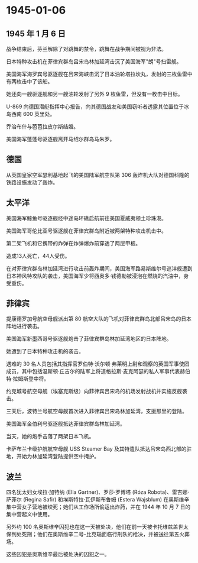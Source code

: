 # 1945-01-06

## 1945 年 1 月 6 日

战争结束后，芬兰解除了对跳舞的禁令，跳舞在战争期间被视为非法。

日本特种攻击机在菲律宾群岛吕宋岛林加延湾击沉了美国海军"朗"号扫雷舰。

美国海军海罗宾号驱逐舰在吕宋海峡击沉了日本油轮塔拉坎丸，发射的三枚鱼雷中有两枚击中了该船。

她还向一艘驱逐舰和另一艘油轮发射了另外 9 枚鱼雷，但没有一枚击中目标。

U-869
向德国潜艇指挥中心报告，向其德国战友和美国窃听者透露其位置位于冰岛西南
600 英里处。

乔治布什与芭芭拉皮尔斯结婚。

美国海军蓬蓬号驱逐舰离开马绍尔群岛马朱罗。

## 德国

从英国皇家空军瑟利基地起飞的美国陆军航空队第 306
轰炸机大队对德国科隆的铁路设施发动了轰炸。

## 太平洋

美国海军鲸鱼号驱逐舰经中途岛环礁启航前往美国夏威夷领土珍珠港。

美国海军哥伦比亚号驱逐舰在菲律宾群岛附近被两架特种攻击机击中。

第二架飞机和它携带的炸弹在炸弹爆炸前穿透了两层甲板。

造成13人死亡，44人受伤。

在对菲律宾群岛林加延湾进行攻击前轰炸期间，美国海军路易斯维尔号巡洋舰遭到日本神风特攻队的袭击，美国海军少将西奥多·钱德勒被浸泡在燃烧的汽油中，身受重伤。

## 菲律宾

提康德罗加号航空母舰派出第 80
航空大队的飞机对菲律宾群岛北部吕宋岛的日本阵地进行袭击。

美国海军新墨西哥号驱逐舰炮击了菲律宾群岛林加延湾地区的日本阵地。

她遭到了日本特种攻击机的袭击。

遇难的 30
名人员包括其指挥官罗伯特·沃尔顿·弗莱明上尉和观察的英国军事使团成员，其中包括温斯顿·丘吉尔的陆军上将道格拉斯·麦克阿瑟的私人军事代表赫伯特·拉姆斯登中将。

约克城号航空母舰（埃塞克斯级）向菲律宾吕宋岛的机场发射战机并实施反舰袭击。

三天后，波特兰号航空母舰首次进入菲律宾吕宋岛林加延湾，支援那里的登陆。

美国海军金伯利号驱逐舰抵达菲律宾群岛林加延湾。

当天，她的炮手击落了两架日本飞机。

卡萨布兰卡级护航航空母舰 USS Steamer Bay
及其特遣队抵达吕宋岛西北部的驻地，开始为林加延湾登陆提供空中掩护。

## 波兰

四名犹太妇女埃拉·加特纳 (Ella Gartner)、罗莎·罗博塔 (Róza
Robota)、雷吉娜·萨菲尔 (Regina Safir) 和埃斯特拉·瓦伊斯布鲁姆 (Estera
Wajsblum) 在奥斯维辛集中营女子营地被绞死；她们从工作场所偷运出炸药，并在
1944 年 10 月 7 日的集中营起义中使用。

另外约 100
名奥斯维辛囚犯也在这一天被处决，他们在前一天被卡托维兹盖世太保判处死刑；他们在奥斯维辛二号-比克瑙面临行刑队的枪决，并被送往第五火葬场。

这些囚犯是奥斯维辛最后被处决的囚犯之一。

